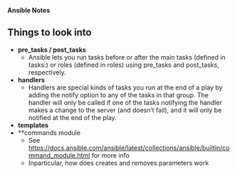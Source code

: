 **Ansible Notes**

## Things to look into
- **pre_tasks / post_tasks**
    - Ansible lets you run tasks before or after the main tasks (defined in tasks:) or roles (defined in roles) using pre_tasks and post_tasks, respectively. 
- **handlers**
    - Handlers are special kinds of tasks you run at the end of a play by adding the notify option to any of the tasks in that group. The handler will only be called if one of the tasks notifying the handler makes a change to the server (and doesn’t fail), and it will only be notified at the end of the play.
- **templates**
- **commands module
    - See https://docs.ansible.com/ansible/latest/collections/ansible/builtin/command_module.html for more info
    - Inparticular, how does creates and removes parameters work
